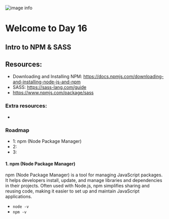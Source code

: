 ![image info](./welcome-day-16.png)

# Welcome to Day 16

## **Intro to NPM & SASS**

## Resources:

- Downloading and Installing NPM: https://docs.npmjs.com/downloading-and-installing-node-js-and-npm
- SASS: https://sass-lang.com/guide
- https://www.npmjs.com/package/sass

### Extra resources:

-

### Roadmap

- 1: npm (Node Package Manager)
- 2:
- 3:

#### 1. npm (Node Package Manager)

npm (Node Package Manager) is a tool for managing JavaScript packages. It helps developers install, update, and manage libraries and dependencies in their projects. Often used with Node.js, npm simplifies sharing and reusing code, making it easier to set up and maintain JavaScript applications.

- `node -v`
- `npm -v`

